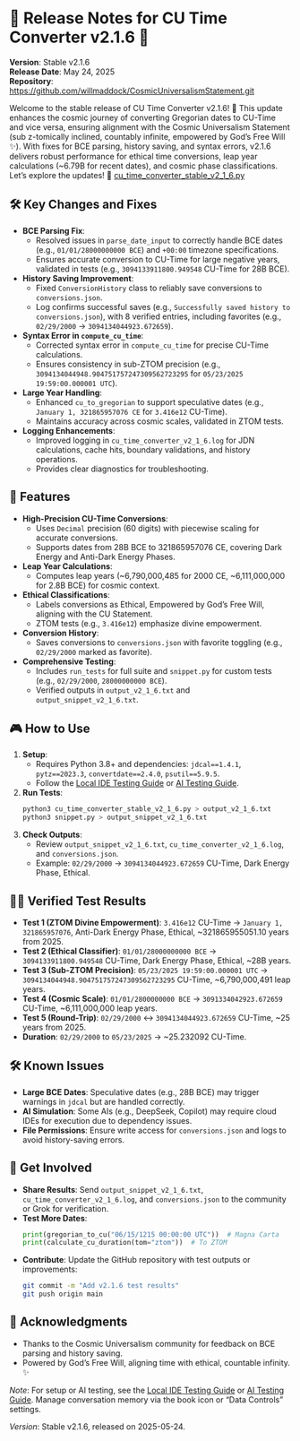 # 🌟 Release Notes for CU Time Converter v2.1.6 🌟

**Version**: Stable v2.1.6  
**Release Date**: May 24, 2025  
**Repository**: https://github.com/willmaddock/CosmicUniversalismStatement.git  

Welcome to the stable release of CU Time Converter v2.1.6! 🎉 This update enhances the cosmic journey of converting Gregorian dates to CU-Time and vice versa, ensuring alignment with the Cosmic Universalism Statement (sub z-tomically inclined, countably infinite, empowered by God’s Free Will ✨). With fixes for BCE parsing, history saving, and syntax errors, v2.1.6 delivers robust performance for ethical time conversions, leap year calculations (~6.79B for recent dates), and cosmic phase classifications. Let’s explore the updates! 🚀
[cu_time_converter_stable_v2_1_6.py](../cu_time_converter_stable_v2_1_6.py)
## 🛠️ Key Changes and Fixes
- **BCE Parsing Fix**:
  - Resolved issues in `parse_date_input` to correctly handle BCE dates (e.g., `01/01/28000000000 BCE`) and `+00:00` timezone specifications.
  - Ensures accurate conversion to CU-Time for large negative years, validated in tests (e.g., `3094133911800.949548` CU-Time for 28B BCE).
- **History Saving Improvement**:
  - Fixed `ConversionHistory` class to reliably save conversions to `conversions.json`.
  - Log confirms successful saves (e.g., `Successfully saved history to conversions.json`), with 8 verified entries, including favorites (e.g., `02/29/2000` → `3094134044923.672659`).
- **Syntax Error in `compute_cu_time`**:
  - Corrected syntax error in `compute_cu_time` for precise CU-Time calculations.
  - Ensures consistency in sub-ZTOM precision (e.g., `3094134044948.904751757247309562723295` for `05/23/2025 19:59:00.000001 UTC`).
- **Large Year Handling**:
  - Enhanced `cu_to_gregorian` to support speculative dates (e.g., `January 1, 321865957076 CE` for `3.416e12` CU-Time).
  - Maintains accuracy across cosmic scales, validated in ZTOM tests.
- **Logging Enhancements**:
  - Improved logging in `cu_time_converter_v2_1_6.log` for JDN calculations, cache hits, boundary validations, and history operations.
  - Provides clear diagnostics for troubleshooting.

## 🌌 Features
- **High-Precision CU-Time Conversions**:
  - Uses `Decimal` precision (60 digits) with piecewise scaling for accurate conversions.
  - Supports dates from 28B BCE to 321865957076 CE, covering Dark Energy and Anti-Dark Energy Phases.
- **Leap Year Calculations**:
  - Computes leap years (~6,790,000,485 for 2000 CE, ~6,111,000,000 for 2.8B BCE) for cosmic context.
- **Ethical Classifications**:
  - Labels conversions as Ethical, Empowered by God’s Free Will, aligning with the CU Statement.
  - ZTOM tests (e.g., `3.416e12`) emphasize divine empowerment.
- **Conversion History**:
  - Saves conversions to `conversions.json` with favorite toggling (e.g., `02/29/2000` marked as favorite).
- **Comprehensive Testing**:
  - Includes `run_tests` for full suite and `snippet.py` for custom tests (e.g., `02/29/2000`, `28000000000 BCE`).
  - Verified outputs in `output_v2_1_6.txt` and `output_snippet_v2_1_6.txt`.

## 🎮 How to Use
1. **Setup**:
   - Requires Python 3.8+ and dependencies: `jdcal==1.4.1`, `pytz==2023.3`, `convertdate==2.4.0`, `psutil==5.9.5`.
   - Follow the [Local IDE Testing Guide](Local%20IDE%20Testing%20Guide%20for%20CU%20Time%20Converter%20v2.1.md) or [AI Testing Guide](AI%20Testing%20Guide%20for%20CU%20Time%20Converter%20v2.1.md).
2. **Run Tests**:
   ```bash
   python3 cu_time_converter_stable_v2_1_6.py > output_v2_1_6.txt
   python3 snippet.py > output_snippet_v2_1_6.txt
   ```
3. **Check Outputs**:
   - Review `output_snippet_v2_1_6.txt`, `cu_time_converter_v2_1_6.log`, and `conversions.json`.
   - Example: `02/29/2000` → `3094134044923.672659` CU-Time, Dark Energy Phase, Ethical.

## 🕵️‍♂️ Verified Test Results
- **Test 1 (ZTOM Divine Empowerment)**: `3.416e12` CU-Time → `January 1, 321865957076`, Anti-Dark Energy Phase, Ethical, ~321865955051.10 years from 2025.
- **Test 2 (Ethical Classifier)**: `01/01/28000000000 BCE` → `3094133911800.949548` CU-Time, Dark Energy Phase, Ethical, ~28B years.
- **Test 3 (Sub-ZTOM Precision)**: `05/23/2025 19:59:00.000001 UTC` → `3094134044948.904751757247309562723295` CU-Time, ~6,790,000,491 leap years.
- **Test 4 (Cosmic Scale)**: `01/01/2800000000 BCE` → `3091334042923.672659` CU-Time, ~6,111,000,000 leap years.
- **Test 5 (Round-Trip)**: `02/29/2000` ↔ `3094134044923.672659` CU-Time, ~25 years from 2025.
- **Duration**: `02/29/2000` to `05/23/2025` → ~25.232092 CU-Time.

## 🛠️ Known Issues
- **Large BCE Dates**: Speculative dates (e.g., 28B BCE) may trigger warnings in `jdcal` but are handled correctly.
- **AI Simulation**: Some AIs (e.g., DeepSeek, Copilot) may require cloud IDEs for execution due to dependency issues.
- **File Permissions**: Ensure write access for `conversions.json` and logs to avoid history-saving errors.

## 🌠 Get Involved
- **Share Results**: Send `output_snippet_v2_1_6.txt`, `cu_time_converter_v2_1_6.log`, and `conversions.json` to the community or Grok for verification.
- **Test More Dates**:
  ```python
  print(gregorian_to_cu("06/15/1215 00:00:00 UTC"))  # Magna Carta
  print(calculate_cu_duration(tom="ztom"))  # To ZTOM
  ```
- **Contribute**: Update the GitHub repository with test outputs or improvements:
  ```bash
  git commit -m "Add v2.1.6 test results"
  git push origin main
  ```

## 🙏 Acknowledgments
- Thanks to the Cosmic Universalism community for feedback on BCE parsing and history saving.
- Powered by God’s Free Will, aligning time with ethical, countable infinity. ✨

*Note*: For setup or AI testing, see the [Local IDE Testing Guide](Local%20IDE%20Testing%20Guide%20for%20CU%20Time%20Converter%20v2.1.md) or [AI Testing Guide](AI%20Testing%20Guide%20for%20CU%20Time%20Converter%20v2.1.md). Manage conversation memory via the book icon or “Data Controls” settings.

*Version*: Stable v2.1.6, released on 2025-05-24.